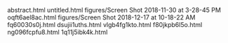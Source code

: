 abstract.html
untitled.html
figures/Screen Shot 2018-11-30 at 3-28-45 PM
oqft6ael8ac.html
figures/Screen Shot 2018-12-17 at 10-18-22 AM
fq60030s0j.html
dsujii1uths.html
vlgb4fg1kto.html
f80jkpb6l5o.html
ng096fcpfu8.html
1q11j5ibk4k.html